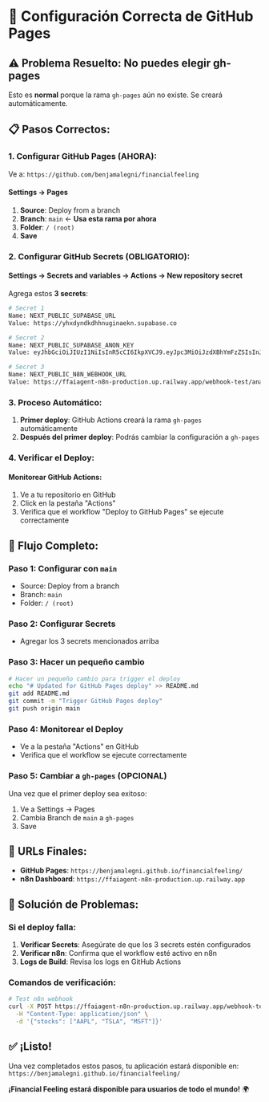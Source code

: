 # 🔧 Configuración Correcta de GitHub Pages

## ⚠️ **Problema Resuelto: No puedes elegir gh-pages**

Esto es **normal** porque la rama `gh-pages` aún no existe. Se creará automáticamente.

## 📋 **Pasos Correctos:**

### **1. Configurar GitHub Pages (AHORA):**

Ve a: `https://github.com/benjamalegni/financialfeeling`

#### **Settings → Pages**

1. **Source**: Deploy from a branch
2. **Branch**: `main` ← **Usa esta rama por ahora**
3. **Folder**: `/ (root)`
4. **Save**

### **2. Configurar GitHub Secrets (OBLIGATORIO):**

#### **Settings → Secrets and variables → Actions → New repository secret**

Agrega estos **3 secrets**:

```bash
# Secret 1
Name: NEXT_PUBLIC_SUPABASE_URL
Value: https://yhxdyndkdhhnuginaekn.supabase.co

# Secret 2  
Name: NEXT_PUBLIC_SUPABASE_ANON_KEY
Value: eyJhbGciOiJIUzI1NiIsInR5cCI6IkpXVCJ9.eyJpc3MiOiJzdXBhYmFzZSIsInJlZiI6InloeGR5bmRrZGhobnVnaW5hZWtuIiwicm9sZSI6ImFub24iLCJpYXQiOjE3NTA3MTYxMTgsImV4cCI6MjA2NjI5MjExOH0.-3qFN_HEZx7i1rGhpaZg9edxoSRDgUkPzDYfrPNiIqI

# Secret 3
Name: NEXT_PUBLIC_N8N_WEBHOOK_URL
Value: https://ffaiagent-n8n-production.up.railway.app/webhook-test/analyze-stocks
```

### **3. Proceso Automático:**

1. **Primer deploy**: GitHub Actions creará la rama `gh-pages` automáticamente
2. **Después del primer deploy**: Podrás cambiar la configuración a `gh-pages`

### **4. Verificar el Deploy:**

#### **Monitorear GitHub Actions:**
1. Ve a tu repositorio en GitHub
2. Click en la pestaña "Actions"
3. Verifica que el workflow "Deploy to GitHub Pages" se ejecute correctamente

## 🔄 **Flujo Completo:**

### **Paso 1: Configurar con `main`**
- Source: Deploy from a branch
- Branch: `main`
- Folder: `/ (root)`

### **Paso 2: Configurar Secrets**
- Agregar los 3 secrets mencionados arriba

### **Paso 3: Hacer un pequeño cambio**
```bash
# Hacer un pequeño cambio para trigger el deploy
echo "# Updated for GitHub Pages deploy" >> README.md
git add README.md
git commit -m "Trigger GitHub Pages deploy"
git push origin main
```

### **Paso 4: Monitorear el Deploy**
- Ve a la pestaña "Actions" en GitHub
- Verifica que el workflow se ejecute correctamente

### **Paso 5: Cambiar a `gh-pages` (OPCIONAL)**
Una vez que el primer deploy sea exitoso:
1. Ve a Settings → Pages
2. Cambia Branch de `main` a `gh-pages`
3. Save

## 🎯 **URLs Finales:**

- **GitHub Pages**: `https://benjamalegni.github.io/financialfeeling/`
- **n8n Dashboard**: `https://ffaiagent-n8n-production.up.railway.app`

## 🚨 **Solución de Problemas:**

### **Si el deploy falla:**
1. **Verificar Secrets**: Asegúrate de que los 3 secrets estén configurados
2. **Verificar n8n**: Confirma que el workflow esté activo en n8n
3. **Logs de Build**: Revisa los logs en GitHub Actions

### **Comandos de verificación:**
```bash
# Test n8n webhook
curl -X POST https://ffaiagent-n8n-production.up.railway.app/webhook-test/analyze-stocks \
  -H "Content-Type: application/json" \
  -d '{"stocks": ["AAPL", "TSLA", "MSFT"]}'
```

## ✅ **¡Listo!**

Una vez completados estos pasos, tu aplicación estará disponible en:
`https://benjamalegni.github.io/financialfeeling/`

**¡Financial Feeling estará disponible para usuarios de todo el mundo!** 🌍 